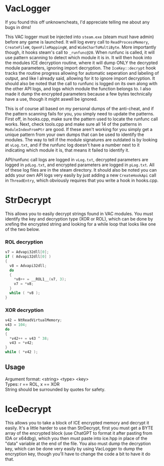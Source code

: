 # VacLogger

If you found this off unknowncheats, I'd appreciate telling me about any bugs in dms!

This VAC logger must be injected into `steam.exe` (steam must have admin) before any game is launched. It will log every call 
to `ReadProcessMemory`, `CreateFileW`, `OpenFileMappingW`, and `WideCharToMultiByte`. More importantly though, it hooks steam's 
call to `_runfunc@20`. When runfunc is called, it will use pattern scanning to detect which module it is in. It will then hook 
into the modules ICE decryption routine, where it will dump ONLY the decrypted module parameters, ignoring import decryption. 
The `IceKey::decrypt` hook tracks the routine progress allowing for automatic seperation and labeling of output, and like I 
already said, allowing for it to ignore import decryption. It should also be noted that the call to runfunc is logged on its 
own along with the other API logs, and logs which module the function belongs to. I also made it dump the encrypted parameters 
because a few bytes technically have a use, though it might aswell be ignored.

This is of course all based on my personal dumps of the anti-cheat, and if the pattern scanning fails for you, you simply need 
to update the patterns. First off, in hooks.cpp, make sure the pattern used to locate the runfunc call works. Next, check tools.cpp 
and make sure all 14 of the patterns in `ModuleIndexFromPtr` are good. If these aren't working for you simply get a unique pattern 
from your own dumps that can be used to identify the modules. The way to tell if the module signatures are outdated is by looking at 
`vLog.txt`, and if the runfunc log doesn't have a number next to it indicating which module it is, that means it failed to identify it.

API/runfunc call logs are logged in `vLog.txt`, decrypted parameters are logged in `pdLog.txt`, and encrypted parameters are logged 
in `pLog.txt`. All of these log files are in the steam directory. It should also be noted you can adds your own API logs very easily 
by just adding a new `CreateHookApi` call in `ThreadEntry`, which obviously requires that you write a hook in hooks.cpp.

# StrDecrypt

This allows you to easily decrypt strings found in VAC modules. You must identify the key and decryption type (XOR or ROL), 
which can be done by xrefing the encrypted string and looking for a while loop that looks like one of the two below.

### ROL decryption
```C
v7 = Advapi32dll[0];
if ( Advapi32dll[0] )
{
  v8 = Advapi32dll;
  do
  {
    *v8++ = __ROL1__(v7, 3);
    v7 = *v8;
  }
  while ( *v8 );
}
```

### XOR decryption
```C
v42 = NtReadVirtualMemory;
v43 = 104;
do
{
  *v42++ = v43 ^ 38;
  v43 = *v42;
}
while ( *v42 );
```

## Usage
Argument format: \<string\> \<type\> \<key\> </br>
Types: r == ROL, x == XOR </br>
String should be surrounded by quotes for safety.

# IceDecrypt

This allows you to take a block of ICE encrypted memory and decrypt it easily. It's a little harder to use than StrDecrypt, first 
you must get a BYTE array of the encrypted block (use ChatGPT to format it after pasting from IDA or x64dbg), which you then must 
paste into ice.hpp in place of the "data" variable at the end of the file. You also must dump the decryption key, which can be done 
very easily by using VacLogger to dump the encryption key, though you'll have to change the code a bit to have it do that.